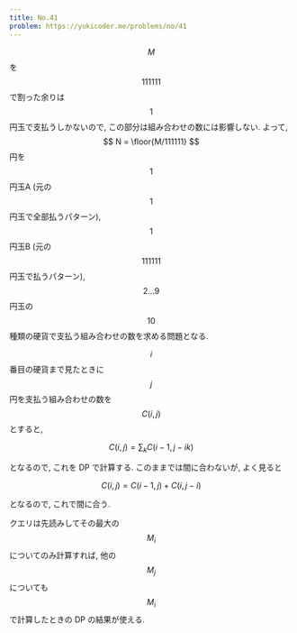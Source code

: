 ```yaml
---
title: No.41
problem: https://yukicoder.me/problems/no/41
---
```

$$ M $$ を $$ 111111 $$ で割った余りは $$ 1 $$ 円玉で支払うしかないので, この部分は組み合わせの数には影響しない. よって, $$ N = \floor{M/111111} $$ 円を $$ 1 $$ 円玉A (元の $$ 1 $$ 円玉で全部払うパターン), $$ 1 $$ 円玉B (元の $$ 111111 $$ 円玉で払うパターン), $$ 2 \dots 9 $$ 円玉の $$ 10 $$ 種類の硬貨で支払う組み合わせの数を求める問題となる.

$$ i $$ 番目の硬貨まで見たときに $$ j $$ 円を支払う組み合わせの数を $$ C(i, j) $$ とすると,

$$
C(i, j) = \sum_k C(i-1, j-ik)
$$

となるので, これを DP で計算する. このままでは間に合わないが, よく見ると

$$
C(i, j) = C(i-1, j) + C(i, j-i)
$$

となるので, これで間に合う.

クエリは先読みしてその最大の $$ M_i $$ についてのみ計算すれば, 他の $$ M_j $$ についても $$ M_i $$ で計算したときの DP の結果が使える.
